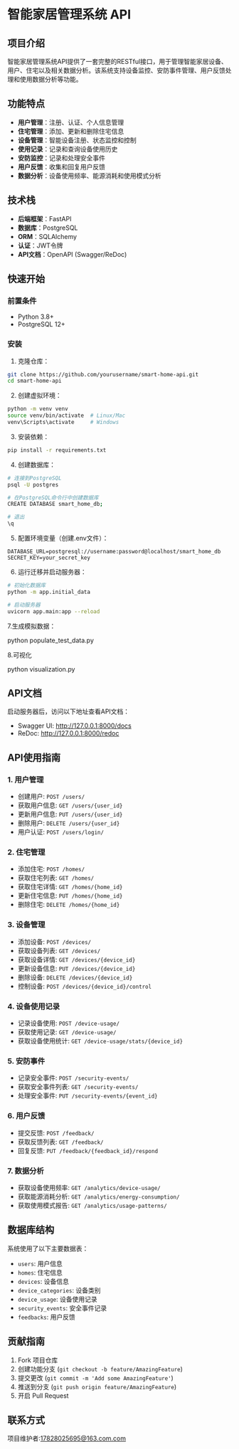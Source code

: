  # 智能家居管理系统 API

## 项目介绍

智能家居管理系统API提供了一套完整的RESTful接口，用于管理智能家居设备、用户、住宅以及相关数据分析。该系统支持设备监控、安防事件管理、用户反馈处理和使用数据分析等功能。

## 功能特点

- **用户管理**：注册、认证、个人信息管理
- **住宅管理**：添加、更新和删除住宅信息
- **设备管理**：智能设备注册、状态监控和控制
- **使用记录**：记录和查询设备使用历史
- **安防监控**：记录和处理安全事件
- **用户反馈**：收集和回复用户反馈
- **数据分析**：设备使用频率、能源消耗和使用模式分析

## 技术栈

- **后端框架**：FastAPI
- **数据库**：PostgreSQL
- **ORM**：SQLAlchemy
- **认证**：JWT令牌
- **API文档**：OpenAPI (Swagger/ReDoc)

## 快速开始

### 前置条件

- Python 3.8+
- PostgreSQL 12+

### 安装

1. 克隆仓库：
```bash
git clone https://github.com/yourusername/smart-home-api.git
cd smart-home-api
```

2. 创建虚拟环境：
```bash
python -m venv venv
source venv/bin/activate  # Linux/Mac
venv\Scripts\activate     # Windows
```

3. 安装依赖：
```bash
pip install -r requirements.txt
```

4. 创建数据库：
```bash
# 连接到PostgreSQL
psql -U postgres

# 在PostgreSQL命令行中创建数据库
CREATE DATABASE smart_home_db;

# 退出
\q
```

5. 配置环境变量（创建.env文件）：
```
DATABASE_URL=postgresql://username:password@localhost/smart_home_db
SECRET_KEY=your_secret_key
```

6. 运行迁移并启动服务器：
```bash
# 初始化数据库
python -m app.initial_data

# 启动服务器
uvicorn app.main:app --reload
```

7.生成模拟数据：

python populate_test_data.py

8.可视化

python visualization.py

## API文档

启动服务器后，访问以下地址查看API文档：

- Swagger UI: http://127.0.0.1:8000/docs
- ReDoc: http://127.0.0.1:8000/redoc

## API使用指南

### 1. 用户管理

- 创建用户: `POST /users/`
- 获取用户信息: `GET /users/{user_id}`
- 更新用户信息: `PUT /users/{user_id}`
- 删除用户: `DELETE /users/{user_id}`
- 用户认证: `POST /users/login/`

### 2. 住宅管理

- 添加住宅: `POST /homes/`
- 获取住宅列表: `GET /homes/`
- 获取住宅详情: `GET /homes/{home_id}`
- 更新住宅信息: `PUT /homes/{home_id}`
- 删除住宅: `DELETE /homes/{home_id}`

### 3. 设备管理

- 添加设备: `POST /devices/`
- 获取设备列表: `GET /devices/`
- 获取设备详情: `GET /devices/{device_id}`
- 更新设备信息: `PUT /devices/{device_id}`
- 删除设备: `DELETE /devices/{device_id}`
- 控制设备: `POST /devices/{device_id}/control`

### 4. 设备使用记录

- 记录设备使用: `POST /device-usage/`
- 获取使用记录: `GET /device-usage/`
- 获取设备使用统计: `GET /device-usage/stats/{device_id}`

### 5. 安防事件

- 记录安全事件: `POST /security-events/`
- 获取安全事件列表: `GET /security-events/`
- 处理安全事件: `PUT /security-events/{event_id}`

### 6. 用户反馈

- 提交反馈: `POST /feedback/`
- 获取反馈列表: `GET /feedback/`
- 回复反馈: `PUT /feedback/{feedback_id}/respond`

### 7. 数据分析

- 获取设备使用频率: `GET /analytics/device-usage/`
- 获取能源消耗分析: `GET /analytics/energy-consumption/`
- 获取使用模式报告: `GET /analytics/usage-patterns/`

## 数据库结构

系统使用了以下主要数据表：

- `users`: 用户信息
- `homes`: 住宅信息
- `devices`: 设备信息
- `device_categories`: 设备类别
- `device_usage`: 设备使用记录
- `security_events`: 安全事件记录
- `feedbacks`: 用户反馈

## 贡献指南

1. Fork 项目仓库
2. 创建功能分支 (`git checkout -b feature/AmazingFeature`)
3. 提交更改 (`git commit -m 'Add some AmazingFeature'`)
4. 推送到分支 (`git push origin feature/AmazingFeature`)
5. 开启 Pull Request


## 联系方式

项目维护者:17828025695@163.com.com
